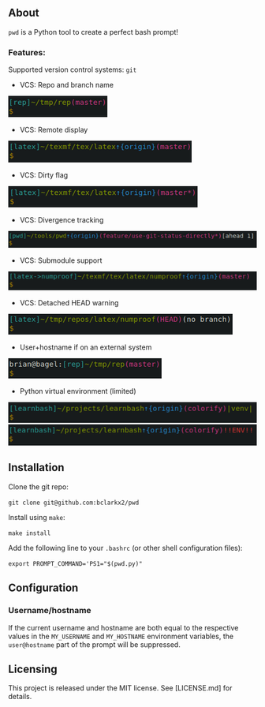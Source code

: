 ## About

`pwd` is a Python tool to create a perfect bash prompt!

### Features:

Supported version control systems: `git`

- VCS: Repo and branch name

![repo-branch-name-example](https://raw.githubusercontent.com/bclarkx2/pwd/media/doc/img/repo_branch_name.png)

- VCS: Remote display

![remote-example](https://raw.githubusercontent.com/bclarkx2/pwd/media/doc/img/remote.png)

- VCS: Dirty flag

![dirty-flag-example](https://raw.githubusercontent.com/bclarkx2/pwd/media/doc/img/dirty_flag.png)

- VCS: Divergence tracking

![divergence-example](https://raw.githubusercontent.com/bclarkx2/pwd/media/doc/img/divergence.png)

- VCS: Submodule support

![submodule-example](https://raw.githubusercontent.com/bclarkx2/pwd/media/doc/img/submodule.png)

- VCS: Detached HEAD warning

![detached-head-example](https://raw.githubusercontent.com/bclarkx2/pwd/media/doc/img/detached_head.png)


- User+hostname if on an external system

![identity-example](https://raw.githubusercontent.com/bclarkx2/pwd/media/doc/img/identity.png)


- Python virtual environment (limited)

![venv-example](https://raw.githubusercontent.com/bclarkx2/pwd/media/doc/img/venv.png)
![missing-venv-example](https://raw.githubusercontent.com/bclarkx2/pwd/media/doc/img/missing_venv.png)


## Installation

Clone the git repo:

`git clone git@github.com:bclarkx2/pwd`


Install using `make`:

`make install`


Add the following line to your `.bashrc` (or other shell configuration files):

`export PROMPT_COMMAND='PS1="$(pwd.py)"`


## Configuration

### Username/hostname
If the current username and hostname are both equal to the respective values in the `MY_USERNAME` and `MY_HOSTNAME` environment variables, the `user@hostname` part of the prompt will be suppressed.

## Licensing
This project is released under the MIT license. See [LICENSE.md] for details.
